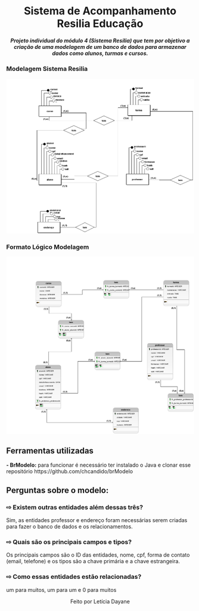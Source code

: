 <h1 align="center"> Sistema de Acompanhamento Resilia Educação </h1>

<h5 align='center'>Projeto individual do módulo 4 (Sistema Resilia) que tem por objetivo a criação de uma modelagem de um banco de dados para armazenar dados como alunos, turmas e cursos. </h5>

<h3>Modelagem Sistema Resilia</h3>
<img src="modelagem-resilia.png">

<h3>Formato Lógico Modelagem</h3>
<img src="modelagem-logico-resilia.png">

<h2>Ferramentas utilizadas</h2>

<p><strong>- BrModelo:</strong> para funcionar é necessário ter instalado o Java e clonar esse repositório https://github.com/chcandido/brModelo</p>

<h2>Perguntas sobre o modelo:</h2>

<h3>⇨ Existem outras entidades além dessas três?</h3>
<p>Sim, as entidades professor e endereço foram necessárias serem criadas para fazer o banco de dados e os relacionamentos.</p>

<h3>⇨ Quais são os principais campos e tipos?</h3>
<p>Os principais campos são o ID das entidades, nome, cpf, forma de contato (email, telefone) e os tipos são a chave primária e a chave estrangeira.

<h3>⇨ Como essas entidades estão relacionadas?</h3>

<p>um para muitos, um para um e 0 para muitos</p>


<p align="center">Feito por Letícia Dayane</p>

